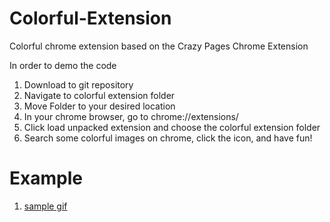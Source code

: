# Colorful-Extension
Colorful chrome extension based on the Crazy Pages Chrome Extension

In order to demo the code
1. Download to git repository
2. Navigate to colorful extension folder
3. Move Folder to your desired location
4. In your chrome browser, go to chrome://extensions/
5. Click load unpacked extension and choose the colorful extension folder
6. Search some colorful images on chrome, click the icon, and have fun!


# Example
1. [sample gif](https://github.com/HunterCharlesHewitt/Colorful-Extension/edit/master/README.gif)

